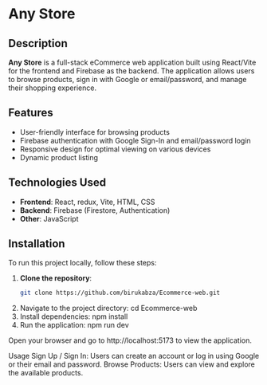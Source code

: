 # Any Store


## Description

**Any Store** is a full-stack eCommerce web application built using React/Vite for the frontend and Firebase as the backend. The application allows users to browse products, sign in with Google or email/password, and manage their shopping experience.

## Features

- User-friendly interface for browsing products
- Firebase authentication with Google Sign-In and email/password login
- Responsive design for optimal viewing on various devices
- Dynamic product listing

## Technologies Used

- **Frontend**: React, redux, Vite, HTML, CSS
- **Backend**: Firebase (Firestore, Authentication)
- **Other**: JavaScript

## Installation

To run this project locally, follow these steps:

1. **Clone the repository**:
   ```bash
   git clone https://github.com/birukabza/Ecommerce-web.git
2. Navigate to the project directory:
    cd Ecommerce-web
3. Install dependencies:
    npm install
4. Run the application:
    npm run dev

Open your browser and go to http://localhost:5173 to view the application.

Usage
Sign Up / Sign In: Users can create an account or log in using Google or their email and password.
Browse Products: Users can view and explore the available products.